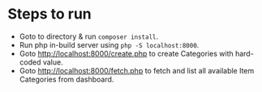 # Steps to run

- Goto to directory & run `composer install`.
- Run php in-build server using `php -S localhost:8000`.
- Goto <http://localhost:8000/create.php> to create Categories  with hard-coded value.
- Goto <http://localhost:8000/fetch.php> to fetch and list all available Item Categories from dashboard.
